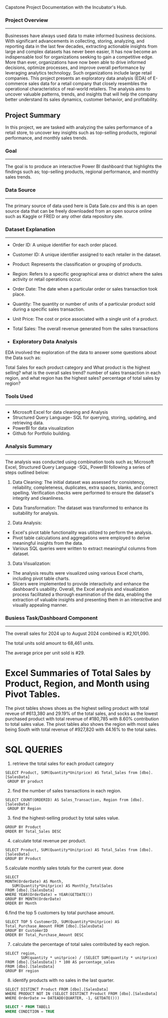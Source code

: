 
Capstone Project Documentation with the Incubator's Hub.

### Project Overview
---
Businesses have always used data to make informed business decisions. With significant advancements in collecting, storing, analyzing, and reporting data in the last few decades, extracting actionable insights from large and complex datasets has never been easier, It has now become an indispensable tool for organizations seeking to gain a competitive edge. More than ever, organizations have now been able to drive informed decisions, optimize processes, and improve overall performance by leveraging analytics technology. Such organizations include large retail companies.
This project presents an exploratory data analysis (EDA) of E-commerce sales data for a retail company that closely resembles the operational characteristics of real-world retailers. The analysis aims to uncover valuable patterns, trends, and insights that will help the company better understand its sales dynamics, customer behavior, and profitability.

Project Summary
---

In this project, we are tasked with analyzing the sales performance of a retail store, to uncover key insights such as top-selling products, regional 
performance, and monthly sales trends.

### Goal
---

The goal is to produce an interactive Power BI dashboard that highlights the findings such as; top-selling products, regional 
performance, and monthly sales trends.

### Data Source
---
The primary source of data used here is Data Sale.csv and this is an open source data that can be freely downloaded from an open source online such as Kaggle or FRED or any other data repository site.

### Dataset Explanation
---
- Order ID: A unique identifier for each order placed. 
- Customer ID: A unique identifier assigned to each retailer in the dataset.
- Product: Represents the classification or grouping of products.
- Region: Refers to a specific geographical area or district where the sales activity or retail operations occur.
- Order Date: The date when a particular order or sales transaction took place.
- Quantity: The quantity or number of units of a particular product sold during a specific sales transaction.
- Unit Price: The cost or price associated with a single unit of a product.
- Total Sales: The overall revenue generated from the sales transactions

- ### Exploratory Data Analysis

EDA involved the exploration of the data to answer some questions about the Data such as:

Total Sales for each product category and What product is the highest selling?
what is the overall sales trend?
number of sales transaction in each region, and what region has the highest sales?
percentage of total sales by region?

### Tools Used
---
- Microsoft Excel for data cleaning and Analysis
- Structured Query Language- SQL for querying, storing, updating, and retrieving data.
- PowerBI for data visualization
-  Github for Portfolio building.

### Analysis Summary
---
The analysis was conducted using combination tools such as; Microsoft Excel, Structured Query Language -SQL, PowerBI following a series of steps outlined below:

1. Data Cleaning:
The initial dataset was assessed for consistency, reliability, completeness, duplicates, extra spaces, blanks, and correct spelling.
Verification checks were performed to ensure the dataset's integrity and cleanliness.
- Data Transformation:
The dataset was transformed to enhance its suitability for analysis.

2. Data Analysis:
- Excel's pivot table functionality was utilized to perform the analysis.
- Pivot table calculations and aggregations were employed to derive meaningful insights from the data.
- Various SQL queries were written to extract meaningful columns from dataset.
3.	Data Visualization:
- The analysis results were visualized using various Excel charts, including pivot table charts.
- Slicers were implemented to provide interactivity and enhance the dashboard's usability.
Overall, the Excel analysis and visualization process facilitated a thorough examination of the data, enabling the extraction of valuable insights and presenting them in an interactive and visually appealing manner.

### Busiess Task/Dashboard Component
---
The overall sales for 2024 up to August 2024 combined is #2,101,090.

The total units sold amount to 68,461 units.

The average price per unit sold is #29.
# Excel Summaries of Total Sales by Product, Region, and Month using Pivot Tables.








The pivot tables shows shoes as the highest selling product with total reveue of #613,380 and 29.19% of the total sales, and socks as the lowest purchased product with total revenue of #180,785 with 8.60% contribution to total sales value. The pivot tables also shows the region with most sales being South with total revenue of #927,820 with 44.16% to the total sales.

# SQL QUERIES

 1. retrieve the total sales for each product category
```
SELECT Product, SUM(Quantity*Unitprice) AS Total_Sales from [dbo].[SalesData] 
 GROUP BY product
```

 2. find the number of sales transactions in each region.
 
```
SELECT COUNT(ORDERID) AS Sales_Transaction, Region from [dbo].[SalesData] 
 GROUP BY Region
```

3. find the highest-selling product by total sales value.

```SELECT TOP 1 Product, SUM(Quantity*Unitprice) AS Total_Sales from [dbo].[SalesData] 
GROUP BY Product 
ORDER BY Total_Sales DESC
```

4. calculate total revenue per product.

```
SELECT Product, SUM(Quantity*Unitprice) AS Total_Sales from [dbo].[SalesData] 
GROUP BY Product
``` 

5.calculate monthly sales totals for the current year. done

 ```
SELECT
 MONTH(OrderDate) AS Month,
    SUM(Quantity*Unitprice) AS Monthly_TotalSales
FROM [dbo].[SalesData] 
WHERE YEAR(OrderDate) = YEAR(GETDATE()) 
 GROUP BY MONTH(OrderDate)
ORDER BY Month
```

 6.find the top 5 customers by total purchase amount.

```
SELECT TOP 5 CustomerID, SUM(Quantity*Unitprice) AS Total_Purchase_Amount FROM [dbo].[SalesData]
GROUP BY CustomerID
ORDER BY Total_Purchase_Amount DESC
```

7. calculate the percentage of total sales contributed by each region.

```
SELECT region, 
       SUM(quantity * unitprice) / (SELECT SUM(quantity * unitprice) FROM [dbo].[SalesData]) * 100 AS percentage_sales
FROM [dbo].[SalesData]
GROUP BY region
```

8. identify products with no sales in the last quarter.

```
SELECT DISTINCT Product FROM [dbo].[SalesData]
WHERE PRODUCT NOT IN (SELECT DISTINCT Product FROM [dbo].[SalesData]
WHERE OrderDate >= DATEADD(QUARTER, -1, GETDATE()))
```










```SQL
SELECT * FROM TABEL1
WHERE CONDITION = TRUE
```



